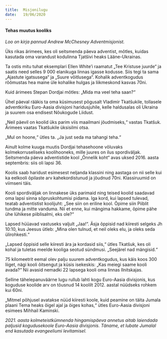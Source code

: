 ```yaml
---
title:  Misjonilugu
date:   19/06/2020
---
```


#### Tehas muutus kooliks

_Loo on kirja pannud Andrew McChesney Adventmisjonist._

Üks rikas ärimees, kes oli seitsmenda päeva adventist, mõtles, kuidas kasutada oma varandust kodulinna Tjatšivi heaks Lääne-Ukrainas.

Ta ostis mitu tuhat eksemplari Ellen White’i raamatut „Tee Kristuse juurde“ ja saatis need selles 9 000 elanikuga linnas igasse kodusse. Siis tegi ta sama „Ajastute igatsusega“ ja „Suure võitlusega“. Kohalik adventkogudus rõõmustas hea maine üle kohalike hulgas ja liikmeskond kasvas 70ni.

Kuid ärimees Stepan Dordjai mõtles: „Mida ma veel teha saan?“

Ühel päeval rääkis ta oma küsimusest põgusalt Vladimir Tkatšukile, tollasele adventkiriku Euro-Aasia divisjoni haridusjuhile, kelle haldusalas oli Ukraina ja suurem osa endisest Nõukogude Liidust.

„Neil päevil on koolid üks parim viis maailmani jõudmiseks,“ vastas Tkatšuk. Ärimees vaatas Tkatšukile üksisilmi otsa.

„Mul on hoone,“ ütles ta. „Ja just seda ma tahangi teha.“

Ainult kolme kuuga muutis Dordjai tehasehoone võluvaks kolmekorruseliseks koolihooneks, mille juures on ilus spordiväljak. Seitsmenda päeva adventistide kool „Õnnelik koht“ avas uksed 2016. aasta septembris: siis oli lapsi 36.

Koolis saab haridust esimesest neljanda klassini ning aastaga on nii selle kui ka eelkooli õpilaste arv kahekordistunud ja jõudnud 70ni. Klassiruumid on viimseni täis.

Kooli spordiväljak on linnakese üks parimaid ning teised koolid saadavad oma lapsi sinna sõpruskohtumisi pidama. Iga kord, kui lapsed tulevad, teatab adventistist koolijuht: „See siin on eriline kool. Õpime siin Piiblit tundma ja mitte vanduma. Nii et enne, kui mängima hakkame, õpime pähe ühe lühikese piiblisalmi, eks ole?“

Lapsed hüüavad vastuseks valjult „Jaa!“. Äsja õppisid nad kiiresti selgeks Jh 10:10, kus Jeesus ütleb: „Mina olen tulnud, et neil oleks elu, ja oleks seda ülirohkesti.“

„Lapsed õppisid selle kiiresti ära ja kordasid siis,“ ütles Tkatšuk, kes oli kohal ja tuletas meelde kooliga seotud sündmusi. „Seejärel nad mängisid.“

75 kilomeetrit eemal olev palju suurem adventkogudus, kus käis koos 300 liiget, nägi kooli õitsengut ja küsis isekeskis: „Kas meiegi saame kooli avada?“ Nii avasid nemadki 22 lapsega kooli oma linnas Ilnitskajas.

Selline tähelepanuväärne lugu rullub lahti kogu Euro-Aasia divisjonis, kus koguduse koolide arv on tõusnud 14 koolilt 2012. aastal nüüdseks rohkem kui 60ni.

„Mitmel põhjusel avatakse nüüd kiiresti koole, kuid peamine on täita Jumala plaani Tema heaks õigel ajal ja õiges kohas,“ ütles Euro-Aasia divisjoni esimees Mihhail Kaminski.

_2021. aasta kolmeteistkümnenda hingamispäeva annetus aitab laiendada paljusid kogudusekoole Euro-Aasia divisjonis. Täname, et lubate Jumalal end kasutada evangeeliumi levitamisel._
